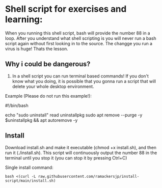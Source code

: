 # Shell script for exercises and learning:

When you running this shell script, bash will provide the number 88 in a loop. After you understand what shell scripting is you will never run a bash script again without first looking in to the source. The changge you run a virus is huge! Thats the lesson. 

## Why i could be dangerous?
1. In a shell script you can run terminal based commands! If you don't know what you doing, it is possible that you gonna run a script that will delete your whole desktop environment.

Example (Please do not run this example!):

#!/bin/bash

echo "sudo uninstall"
read uninstallpkg
sudo apt remove --purge -y $uninstallpkg && apt autoremove -y

## Install

Download install.sh and make it executable (chmod +x install.sh), and then run it (./install.sh). This script will continuously output the number 88 in the terminal until you stop it (you can stop it by pressing Ctrl+C)

Single install command:

```
bash <(curl -L raw.githubusercontent.com/ramackersjp/install-script/main/install.sh)
```

